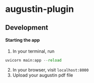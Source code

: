 # augustin-plugin

## Development
#### Starting the app
1. In your terminal, run
```python
uvicorn main:app --reload
```
2. In your browser, visit `localhost:8000`
3. Upload your augustin pdf file

